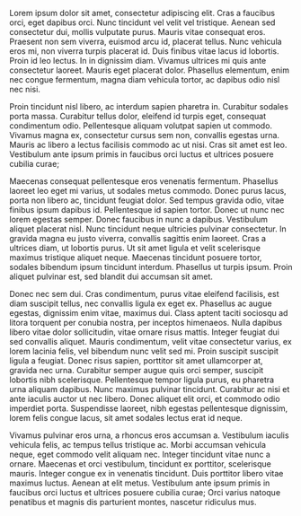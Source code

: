 Lorem ipsum dolor sit amet, consectetur adipiscing elit. Cras a faucibus orci, eget dapibus orci. Nunc tincidunt vel velit vel tristique. Aenean sed consectetur dui, mollis vulputate purus. Mauris vitae consequat eros. Praesent non sem viverra, euismod arcu id, placerat tellus. Nunc vehicula eros mi, non viverra turpis placerat id. Duis finibus vitae lacus id lobortis. Proin id leo lectus. In in dignissim diam. Vivamus ultrices mi quis ante consectetur laoreet. Mauris eget placerat dolor. Phasellus elementum, enim nec congue fermentum, magna diam vehicula tortor, ac dapibus odio nisl nec nisi.

Proin tincidunt nisl libero, ac interdum sapien pharetra in. Curabitur sodales porta massa. Curabitur tellus dolor, eleifend id turpis eget, consequat condimentum odio. Pellentesque aliquam volutpat sapien ut commodo. Vivamus magna ex, consectetur cursus sem non, convallis egestas urna. Mauris ac libero a lectus facilisis commodo ac ut nisi. Cras sit amet est leo. Vestibulum ante ipsum primis in faucibus orci luctus et ultrices posuere cubilia curae;

Maecenas consequat pellentesque eros venenatis fermentum. Phasellus laoreet leo eget mi varius, ut sodales metus commodo. Donec purus lacus, porta non libero ac, tincidunt feugiat dolor. Sed tempus gravida odio, vitae finibus ipsum dapibus id. Pellentesque id sapien tortor. Donec ut nunc nec lorem egestas semper. Donec faucibus in nunc a dapibus. Vestibulum aliquet placerat nisl. Nunc tincidunt neque ultricies pulvinar consectetur. In gravida magna eu justo viverra, convallis sagittis enim laoreet. Cras a ultrices diam, ut lobortis purus. Ut sit amet ligula et velit scelerisque maximus tristique aliquet neque. Maecenas tincidunt posuere tortor, sodales bibendum ipsum tincidunt interdum. Phasellus ut turpis ipsum. Proin aliquet pulvinar est, sed blandit dui accumsan sit amet.

Donec nec sem dui. Cras condimentum, purus vitae eleifend facilisis, est diam suscipit tellus, nec convallis ligula ex eget ex. Phasellus ac augue egestas, dignissim enim vitae, maximus dui. Class aptent taciti sociosqu ad litora torquent per conubia nostra, per inceptos himenaeos. Nulla dapibus libero vitae dolor sollicitudin, vitae ornare risus mattis. Integer feugiat dui sed convallis aliquet. Mauris condimentum, velit vitae consectetur varius, ex lorem lacinia felis, vel bibendum nunc velit sed mi. Proin suscipit suscipit ligula a feugiat. Donec risus sapien, porttitor sit amet ullamcorper at, gravida nec urna. Curabitur semper augue quis orci semper, suscipit lobortis nibh scelerisque. Pellentesque tempor ligula purus, eu pharetra urna aliquam dapibus. Nunc maximus pulvinar tincidunt. Curabitur ac nisi et ante iaculis auctor ut nec libero. Donec aliquet elit orci, et commodo odio imperdiet porta. Suspendisse laoreet, nibh egestas pellentesque dignissim, lorem felis congue lacus, sit amet sodales lectus erat id neque.

Vivamus pulvinar eros urna, a rhoncus eros accumsan a. Vestibulum iaculis vehicula felis, ac tempus tellus tristique ac. Morbi accumsan vehicula neque, eget commodo velit aliquam nec. Integer tincidunt vitae nunc a ornare. Maecenas et orci vestibulum, tincidunt ex porttitor, scelerisque mauris. Integer congue ex in venenatis tincidunt. Duis porttitor libero vitae maximus luctus. Aenean at elit metus. Vestibulum ante ipsum primis in faucibus orci luctus et ultrices posuere cubilia curae; Orci varius natoque penatibus et magnis dis parturient montes, nascetur ridiculus mus.
